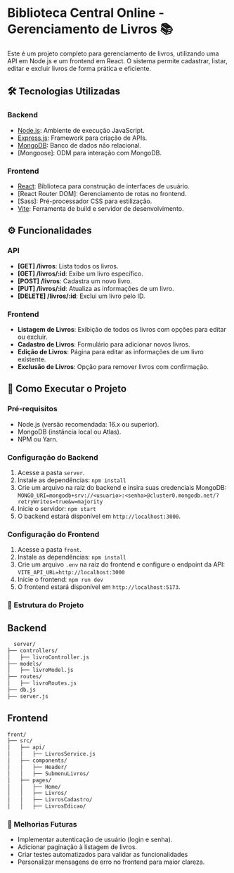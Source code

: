 # Biblioteca Central Online - Gerenciamento de Livros 📚

Este é um projeto completo para gerenciamento de livros, utilizando uma API em Node.js e um frontend em React. O sistema permite cadastrar, listar, editar e excluir livros de forma prática e eficiente.

## 🛠️ Tecnologias Utilizadas

### Backend
- [Node.js](https://nodejs.org/): Ambiente de execução JavaScript.
- [Express.js](https://expressjs.com/): Framework para criação de APIs.
- [MongoDB](https://www.mongodb.com/): Banco de dados não relacional.
- [Mongoose]: ODM para interação com MongoDB.

### Frontend
- [React](https://reactjs.org/): Biblioteca para construção de interfaces de usuário.
- [React Router DOM]: Gerenciamento de rotas no frontend.
- [Sass]: Pré-processador CSS para estilização.
- [Vite](https://vitejs.dev/): Ferramenta de build e servidor de desenvolvimento.

## ⚙️ Funcionalidades

### API
- **[GET] /livros**: Lista todos os livros.
- **[GET] /livros/:id**: Exibe um livro específico.
- **[POST] /livros**: Cadastra um novo livro.
- **[PUT] /livros/:id**: Atualiza as informações de um livro.
- **[DELETE] /livros/:id**: Exclui um livro pelo ID.

### Frontend
- **Listagem de Livros**: Exibição de todos os livros com opções para editar ou excluir.
- **Cadastro de Livros**: Formulário para adicionar novos livros.
- **Edição de Livros**: Página para editar as informações de um livro existente.
- **Exclusão de Livros**: Opção para remover livros com confirmação.

## 🚀 Como Executar o Projeto

### Pré-requisitos
- Node.js (versão recomendada: 16.x ou superior).
- MongoDB (instância local ou Atlas).
- NPM ou Yarn.

### Configuração do Backend
1. Acesse a pasta `server`.
2. Instale as dependências:
   `npm install`
3. Crie um arquivo  na raiz do backend e insira suas credenciais MongoDB:
  `MONGO_URI=mongodb+srv://<usuario>:<senha>@cluster0.mongodb.net/?retryWrites=true&w=majority`
4. Inicie o servidor: 
   `npm start`
5. O backend estará disponível em `http://localhost:3000`.

### Configuração do Frontend
1. Acesse a pasta `front`.
2. Instale as dependências:
  `npm install`
3. Crie um arquivo `.env` na raiz do frontend e configure o endpoint da API:
  `VITE_API_URL=http://localhost:3000`
4. Inicie o frontend:
  `npm run dev`
5. O frontend estará disponível em `http://localhost:5173`.

### 📂 Estrutura do Projeto
## Backend
```bash
  server/
├── controllers/
│   ├── livroController.js
├── models/
│   ├── livroModel.js
├── routes/
│   ├── livroRoutes.js
├── db.js
├── server.js
```
## Frontend
```bash
front/
├── src/
│   ├── api/
│   │   ├── LivrosService.js
│   ├── components/
│   │   ├── Header/
│   │   ├── SubmenuLivros/
│   ├── pages/
│   │   ├── Home/
│   │   ├── Livros/
│   │   ├── LivrosCadastro/
│   │   ├── LivrosEdicao/
```
### 🤔 Melhorias Futuras
- Implementar autenticação de usuário (login e senha).
- Adicionar paginação à listagem de livros.
- Criar testes automatizados para validar as funcionalidades
- Personalizar mensagens de erro no frontend para maior clareza.